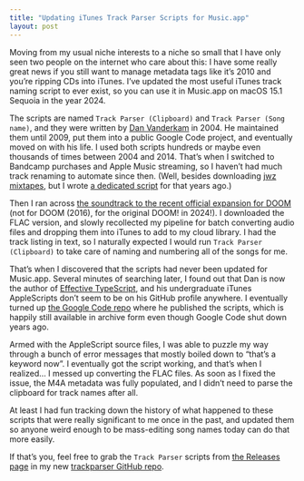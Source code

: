 ```yaml
---
title: "Updating iTunes Track Parser Scripts for Music.app"
layout: post
---
```


Moving from my usual niche interests to a niche so small that I have only seen two people on the internet who care about this: I have some really great news if you still want to manage metadata tags like it’s 2010 and you’re ripping CDs into iTunes. I’ve updated the most useful iTunes track naming script to ever exist, so you can use it in Music.app on macOS 15.1 Sequoia in the year 2024.

The scripts are named `Track Parser (Clipboard)` and `Track Parser (Song name)`, and they were written by [Dan Vanderkam](https://www.danvk.org) in 2004. He maintained them until 2009, put them into a public Google Code project, and eventually moved on with his life. I used both scripts hundreds or maybe even thousands of times between 2004 and 2014. That’s when I switched to Bandcamp purchases and Apple Music streaming, so I haven’t had much track renaming to automate since then. (Well, besides downloading [jwz mixtapes](https://www.dnalounge.com/webcast/mixtapes/), but I wrote [a dedicated script](https://github.com/indirect/dotfiles/blob/main/dot_bin/executable_jwz-download) for that years ago.)

Then I ran across [the soundtrack to the recent official expansion for DOOM](https://www.youtube.com/playlist?list=PLAwkDjVcJePggQv6qM9cPWqrqoWkuD_h_) (not for DOOM (2016), for the original DOOM! in 2024!). I downloaded the FLAC version, and slowly recollected my pipeline for batch converting audio files and dropping them into iTunes to add to my cloud library. I had the track listing in text, so I naturally expected I would run `Track Parser (Clipboard)` to take care of naming and numbering all of the songs for me.

That’s when I discovered that the scripts had never been updated for Music.app. Several minutes of searching later, I found out that Dan is now the author of [Effective TypeScript](https://amzn.to/402nk5R), and his undergraduate iTunes AppleScripts don’t seem to be on his GitHub profile anywhere. I eventually turned up [the Google Code repo](https://code.google.com/archive/p/trackparser/) where he published the scripts, which is happily still available in archive form even though Google Code shut down years ago.

Armed with the AppleScript source files, I was able to puzzle my way through a bunch of error messages that mostly boiled down to “that’s a keyword now”. I eventually got the script working, and that’s when I realized… I messed up converting the FLAC files. As soon as I fixed the issue, the M4A metadata was  fully populated, and I didn’t need to parse the clipboard for track names after all.

At least I had fun tracking down the history of what happened to these scripts that were really significant to me once in the past, and updated them so anyone weird enough to be mass-editing song names today can do that more easily.

If that’s you, feel free to grab the `Track Parser` scripts from [the Releases page](https://github.com/indirect/trackparser/releases) in my new [trackparser GitHub repo](https://github.com/indirect/trackparser).
